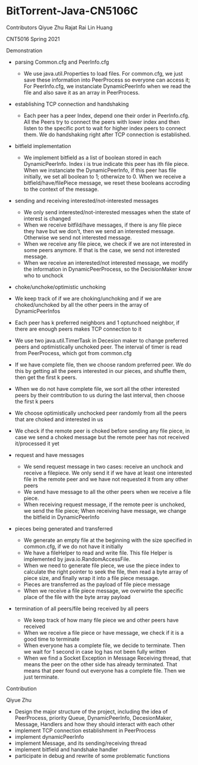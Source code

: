 # BitTorrent-Java-CN5106C
Contributors
Qiyue Zhu
Rajat Rai
Lin Huang

CNT5016 Spring 2021

Demonstration

+ parsing Common.cfg and PeerInfo.cfg
  
  + We use java.util.Properties to load files. For common.cfg, we just save these information into PeerProcess so everyone can access it; For PeerInfo.cfg, we instanciate DynamicPeerInfo when we read the file and also save it as an array in PeerProcess.
+ establishing TCP connection and handshaking
  
  + Each peer has a peer Index, depend one their order in PeerInfo.cfg. All the Peers try to connect the peers with lower index and then listen to the specific port to wait for higher index peers to connect them. We do handshaking right after TCP connection is established.
+ bitfield implementation
  
  + We implement bitfield as a list of boolean stored in each DynamicPeerInfo. Index i is true indicate this peer has ith file piece. When we instanciate the DynamicPeerInfo, if this peer has file initially, we set all boolean to 1; otherwize to 0. When we receive a bitfield/have/filePiece message, we reset these booleans accroding to the context of the message.

+ sending and receiving interested/not-interested messages

  + We only send interested/not-interested messages when the state of interest is changed
  + When we receive bitfild/have messages, if there is any file piece they have but we don't, then we send an interested message. Otherwise we send not interested message.
  + When we receive any file piece, we check if we are not interested in some peers anymore. If that is the case, we send not interested message.
  + When we receive an interested/not interested message, we modify the information in DynamicPeerProcess, so the DecisionMaker know who to unchock

+  choke/unchoke/optimistic unchoking
  + We keep track of if we are choking/unchoking and if we are choked/unchoked by all the other peers in the array of DynamicPeerInfos
  + Each peer has k preferred neighbors and 1 optunchoed neighbor, if there are enough peers makes TCP connection to it
  + We use two java.util.TimerTask in Decesion maker to change preferred peers and optimistically unchoked peer. The interval of timer is read from PeerProcess, which got from common.cfg
  + If we have complete file, then we choose random preferred peer. We do this by getting all the peers interested in our pieces, and shuffle them, then get the first k peers.
  + When we do not have complete file, we sort all the other interested peers by their comtribution to us during the last interval, then choose the first k peers
  + We choose optimistically unchocked peer randomly from all the peers that are choked and interested in us
  + We check if the remote peer is choked before sending any file piece, in case we send a choked message but the remote peer has not received it/processed it yet

+ request and have messages
  + We send request message in two cases: receive an unchock and receive a filepiece. We only send it if we have at least one interested file in the remote peer and we have not requested it from any other peers
  +  We send have message to all the other peers when we receive a file piece.
  +  When receiving request message, if the remote peer is unchoked, we send the file piece; When receiving have message, we change the bitfield in DynamicPeerInfo
+ pieces being generated and transferred
  + We generate an empty file at the beginning with the size specified in common.cfg, if we do not have it initially
  + We have a fileHelper to read and write file. This file Helper is implemented by java.io.RandomAccessFile.
  + When we need to generate file piece, we use the piece index to calculate the right pointer to seek the file, then read a byte array of piece size, and finally wrap it into a file piece message.
  + Pieces are transferred as the payload of file piece message
  + When we receive a file piece message, we overwirte the specific place of the file with the byte array payload

+ termination of all peers/file being received by all peers
  + We keep track of how many file piece we and other peers have received
  + When we receive a file piece or have message, we check if it is a good time to terminate
  + When everyone has a complete file, we decide to terminate. Then we wait for 1 second in case log has not been fully written
  + When we find a Socket Exception in Message Receiving thread, that means the peer on the other side has already terminated. That means that peer found out everyone has a complete file. Then we just terminate.

Contribution

Qiyue Zhu
+ Design the major structure of the project, including the idea of PeerProcess, priority Queue, DynamicPeerInfo, DecesionMaker, Message, Handlers and how they should interact with each other
+ implement TCP connection establishment in PeerProcess
+ implement dynamicPeerInfo
+ implement Message, and its sending/receiving thread
+ implement bitfield and handshake handler
+ participate in debug and rewrite of some problematic functions

